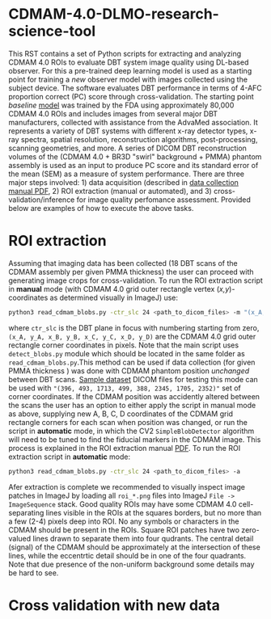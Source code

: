 # CDMAM-4.0-DLMO-research-science-tool
This RST contains a set of Python scripts for extracting and analyzing CDMAM 4.0 ROIs to evaluate DBT system image quality using DL-based observer. For this a pre-trained deep learning model is used as a starting point for training a *new* observer model with images collected using the subject device. The software evaluates DBT performance in terms of 4-AFC proportion correct (PC) score through cross-validation. The starting point *baseline* [model](https://plaque.twinbrook.org/index.php/s/QqtXn25qpP7MstE) was trained by the FDA using approximately 80,000 CDMAM 4.0 ROIs and includes images from several major DBT manufacturers, collected with assistance from the AdvaMed association. It represents a variety of DBT systems with different x-ray detector types, x-ray spectra, spatial resolution, reconstruction algorithms, post-processing, scanning geometries, and more.
A series of DICOM DBT reconstruction volumes of the (CDMAM 4.0 + BR3D "swirl" background + PMMA) phantom assembly is used as an input to produce PC score and its standard error of the mean (SEM) as a measure of system performance. There are three major steps involved: 1) data acquisition (described in [data collection manual PDF](https://plaque.twinbrook.org/index.php/s/AZYWP2z9SBYyexd), 2) ROI extraction (manual or automated), and 3) cross-validation/inference for image quality perfomance assessment. Provided below are examples of how to execute the above tasks.
# ROI extraction
Assuming that imaging  data has been collected (18 DBT scans of the CDMAM assembly per given PMMA thickness) the user can proceed with generating image crops for cross-validation. To run the ROI extraction script in **manual** mode (with CDMAM 4.0 grid outer rectangle vertex (*x,y*)-coordinates as determined visually in ImageJ) use:
```bash
python3 read_cdmam_blobs.py -ctr_slc 24 <path_to_dicom_files> -m "(x_A, y_A, x_B, y_B, x_C, y_C, x_D, y_D)"
```
where `ctr_slc` is the DBT plane in focus with numbering starting from zero, `(x_A, y_A, x_B, y_B, x_C, y_C, x_D, y_D)` are the CDMAM 4.0 grid outer rectangle corner coordinates in pixels. Note that the main script uses `detect_blobs.py` module which should be located in the same folder as `read_cdmam_blobs.py`.This method can be used if data collection (for given PMMA thickness ) was done with CDMAM phantom position *unchanged* between DBT scans. [Sample dataset](https://plaque.twinbrook.org/index.php/s/ssb8YS4NzC6LWMt) DICOM files for testing this mode can be used with `"(396, 493, 1713, 499, 388, 2345, 1705, 2352)"` set of corner coordinates.
If the CDMAM position was accidently altered between the scans the user has an option to either apply the script in manual mode as above, supplying new A, B, C, D coordinates of the CDMAM grid rectangle corners for each scan when position was changed, or run the script in **automatic** mode, in which the CV2 `SimpleBlobDetector` algorithm will need to be tuned to find the fiducial markers in the CDMAM image. This process is explained in the ROI extraction manual [PDF](https://plaque.twinbrook.org/index.php/s/ABCD). To run the ROI extraction script in **automatic** mode:
```bash
python3 read_cdmam_blobs.py -ctr_slc 24 <path_to_dicom_files> -a
```
Afer extraction is complete we recommended to visually inspect image patches in ImageJ by loading all `roi_*.png` files into ImageJ `File -> ImageSequence` stack. Good quality ROIs may have some CDMAM 4.0 cell-separating lines visible in the ROIs at the squares borders, but no more than a few (2-4) pixels deep into ROI. No any symbols or characters in the CDMAM should be present in the ROIs. Square ROI patches have two zero-valued lines drawn to separate them into four qudrants. The central detail (signal) of the CDMAM should be approximately at the intersection of these lines, while the eccentrtic detail should be in one of the four quadrants. Note that due presence of the non-uniform background some details may be hard to see.

# Cross validation with new data



